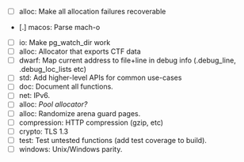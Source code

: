 - [ ] alloc: Make all allocation failures recoverable
- [.] macos: Parse mach-o
- [ ] io: Make pg_watch_dir work
- [ ] alloc: Allocator that exports CTF data
- [ ] dwarf: Map current address to file+line in debug info (.debug_line, .debug_loc_lists etc)
- [ ] std: Add higher-level APIs for common use-cases
- [ ] doc: Document all functions.
- [ ] net: IPv6.
- [ ] alloc: *Pool allocator?*
- [ ] alloc: Randomize arena guard pages.
- [ ] compression: HTTP compression (gzip, etc)
- [ ] crypto: TLS 1.3
- [ ] test: Test untested functions (add test coverage to build).
- [ ] windows: Unix/Windows parity.
